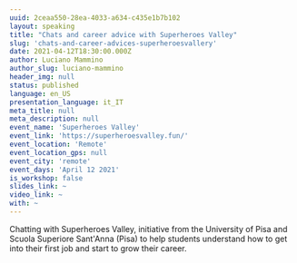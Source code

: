 ```yaml
---
uuid: 2ceaa550-28ea-4033-a634-c435e1b7b102
layout: speaking
title: "Chats and career advice with Superheroes Valley"
slug: 'chats-and-career-advices-superheroesvallery'
date: 2021-04-12T18:30:00.000Z
author: Luciano Mammino
author_slug: luciano-mammino
header_img: null
status: published
language: en_US
presentation_language: it_IT
meta_title: null
meta_description: null
event_name: 'Superheroes Valley'
event_link: 'https://superheroesvalley.fun/'
event_location: 'Remote'
event_location_gps: null
event_city: 'remote'
event_days: 'April 12 2021'
is_workshop: false
slides_link: ~
video_link: ~
with: ~
---
```


Chatting with Superheroes Valley, initiative from the University of Pisa and Scuola Superiore Sant'Anna (Pisa) to help students understand how to get into their first job and start to grow their career.

